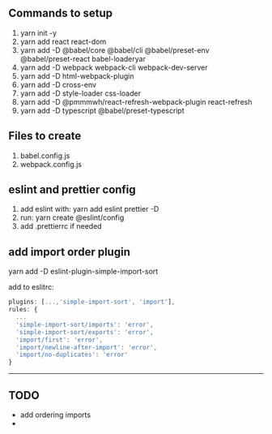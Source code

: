 ## Commands to setup

<ol>
  <li>yarn init -y</li>
  <li>yarn add react react-dom</li>
  <li>yarn add -D @babel/core @babel/cli @babel/preset-env @babel/preset-react babel-loaderyar</li>

  <li>yarn add -D webpack webpack-cli webpack-dev-server</li>
  <li>yarn add -D html-webpack-plugin</li>
  <li>yarn add -D cross-env</li>
  <li>yarn add -D style-loader css-loader</li>
  <li>yarn add -D @pmmmwh/react-refresh-webpack-plugin react-refresh</li>
  <li>yarn add -D typescript @babel/preset-typescript</li>
</ol>

## Files to create

<ol>
  <li>babel.config.js</li>
  <li>webpack.config.js</li>
</ol>

## eslint and prettier config

<ol>
  <li>add eslint with: yarn add eslint prettier -D</li>
  <li>run: yarn create @eslint/config</li>
  <li>add .prettierrc if needed</li>
</ol>

## add import order plugin

yarn add -D eslint-plugin-simple-import-sort

add to eslitrc:

```js
plugins: [...,'simple-import-sort', 'import'],
rules: {
  ...
  'simple-import-sort/imports': 'error',
  'simple-import-sort/exports': 'error',
  'import/first': 'error',
  'import/newline-after-import': 'error',
  'import/no-duplicates': 'error'
}
```

---

## TODO

- add ordering imports
-

```

```
